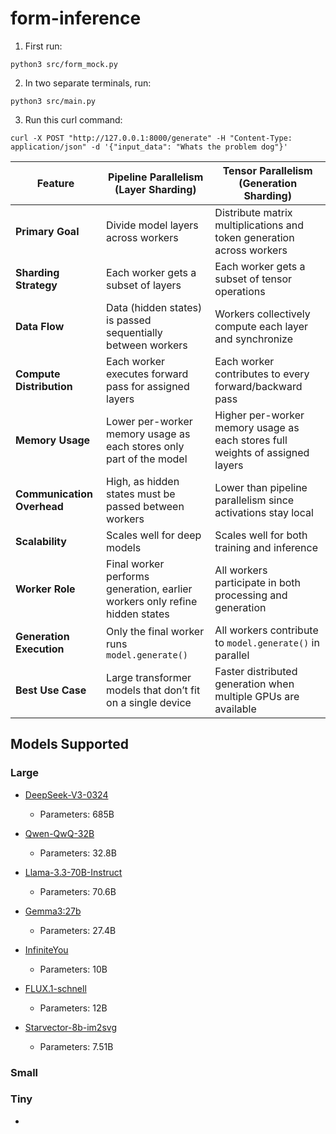# form-inference

1. First run:
```
python3 src/form_mock.py
```

2. In two separate terminals, run:
```
python3 src/main.py
```

3. Run this curl command:
```
curl -X POST "http://127.0.0.1:8000/generate" -H "Content-Type: application/json" -d '{"input_data": "Whats the problem dog"}'
```

| Feature                | Pipeline Parallelism (Layer Sharding)                          | Tensor Parallelism (Generation Sharding)                      |
|------------------------|--------------------------------------------------------------|--------------------------------------------------------------|
| **Primary Goal**       | Divide model layers across workers                           | Distribute matrix multiplications and token generation across workers |
| **Sharding Strategy**  | Each worker gets a subset of layers                          | Each worker gets a subset of tensor operations               |
| **Data Flow**          | Data (hidden states) is passed sequentially between workers  | Workers collectively compute each layer and synchronize      |
| **Compute Distribution** | Each worker executes forward pass for assigned layers     | Each worker contributes to every forward/backward pass      |
| **Memory Usage**       | Lower per-worker memory usage as each stores only part of the model | Higher per-worker memory usage as each stores full weights of assigned layers |
| **Communication Overhead** | High, as hidden states must be passed between workers  | Lower than pipeline parallelism since activations stay local |
| **Scalability**        | Scales well for deep models                                  | Scales well for both training and inference                  |
| **Worker Role**        | Final worker performs generation, earlier workers only refine hidden states | All workers participate in both processing and generation |
| **Generation Execution** | Only the final worker runs `model.generate()`            | All workers contribute to `model.generate()` in parallel     |
| **Best Use Case**      | Large transformer models that don’t fit on a single device | Faster distributed generation when multiple GPUs are available |fff

## Models Supported

### Large

- [DeepSeek-V3-0324](https://huggingface.co/deepseek-ai/DeepSeek-V3-0324)
  - Parameters: 685B

- [Qwen-QwQ-32B](https://huggingface.co/Qwen/QwQ-32B)
  - Parameters: 32.8B

- [Llama-3.3-70B-Instruct](https://huggingface.co/meta-llama/Llama-3.3-70B-Instruct)
  - Parameters: 70.6B

- [Gemma3:27b](https://ollama.com/library/gemma3:27b)
  - Parameters: 27.4B

- [InfiniteYou](https://huggingface.co/ByteDance/InfiniteYou)
  - Parameters: 10B

- [FLUX.1-schnell](https://huggingface.co/black-forest-labs/FLUX.1-schnell)
  - Parameters: 12B

- [Starvector-8b-im2svg](https://huggingface.co/starvector/starvector-8b-im2svg)
  - Parameters: 7.51B

### Small

### Tiny

- 